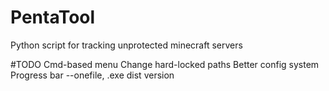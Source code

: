 # PentaTool
Python script for tracking unprotected minecraft servers

#TODO
 Cmd-based menu
 Change hard-locked paths
 Better config system
 Progress bar
 --onefile, .exe
 dist version
